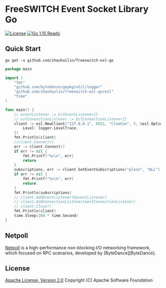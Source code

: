 # FreeSWITCH Event Socket Library Go

[![License](https://img.shields.io/github/license/zhouhailin/freeswitch-esl-go)](https://github.com/zhouhailin/freeswitch-esl-go/blob/master/LICENSE)
[![Go 1.15 Ready](https://img.shields.io/badge/Go%201.15-Ready-green.svg?style=flat)]()

## Quick Start

```
go get -u github.com/zhouhailin/freeswitch-esl-go
```

```go
package main

import (
	"fmt"
	"github.com/bytedance/gopkg/util/logger"
	"github.com/zhouhailin/freeswitch-esl-go/esl"
	"time"
)

func main() {
	// eventListener := EslEventListener{}
	// eslConnectionListener := EslConnectionListener{}
	client := esl.NewClient("127.0.0.1", 8021, "ClueCon", 5, &esl.Options{
		Level: logger.LevelTrace,
	})
	fmt.Println(client)
	//client.Connect()
	err := client.Connect()
	if err != nil {
		fmt.Printf("%v\n", err)
		return
	}
	subscriptions, err := client.SetEventSubscriptions("plain", "ALL")
	if err != nil {
		fmt.Printf("%v\n", err)
		return
	}
	fmt.Println(subscriptions)
	// client.AddEventListener(&eventListener)
	// client.AddConnectionListener(&eslConnectionListener)
	// client.Close()
	fmt.Println(client)
	time.Sleep(200 * time.Second)
}
```

## Netpoll

[Netpoll][Netpoll] is a high-performance non-blocking I/O networking framework, which focused on RPC scenarios,
developed by [ByteDance][ByteDance].

[Netpoll]: https://github.com/cloudwego/netpoll

## License

[Apache License, Version 2.0](https://www.apache.org/licenses/LICENSE-2.0) Copyright (C) Apache Software Foundation
